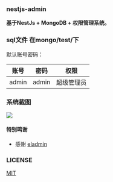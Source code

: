 ### nestjs-admin

**基于NestJs + MongoDB + 权限管理系统。**

### sql文件 在mongo/test/下

默认账号密码：

|     账号     |  密码  |           权限           |
| :----------: | :----: | :----------------------: |
|  admin   | admin | 超级管理员 |


### 系统截图
![](https://s1.ax1x.com/2021/12/11/oTia3n.png)



#### 特别鸣谢

- 感谢 [eladmin](https://github.com/elunez/eladmin/)

### LICENSE

[MIT](LICENSE)
